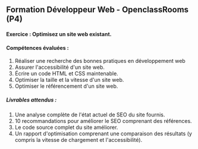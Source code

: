 ## Formation Développeur Web - OpenclassRooms (P4)

#### __Exercice :__ Optimisez un site web existant.

#### __Compétences évaluées :__
 1. Réaliser une recherche des bonnes pratiques en développement web
 2. Assurer l'accessibilité d'un site web.
 3. Écrire un code HTML et CSS maintenable.
 4. Optimiser la taille et la vitesse d'un site web.
 5. Optimiser le référencement d'un site web. 

##### __Livrables attendus :__ 
1. Une analyse complète de l'état actuel de SEO du site fournis. 
2. 10 recommandations pour améliorer le SEO comprenant des références. 
3. Le code source complet du site améliorer. 
4. Un rapport d'optimisation comprenant une comparaison des résultats (y compris la vitesse de chargement et l'accessibilité).
